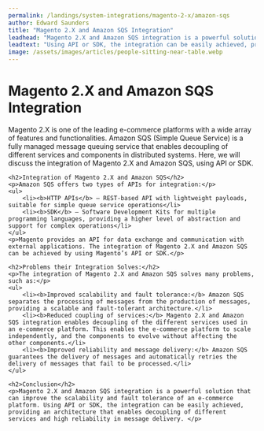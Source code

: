 ```yaml
---
permalink: /landings/system-integrations/magento-2-x/amazon-sqs
author: Edward Saunders
title: "Magento 2.X and Amazon SQS Integration"
leadhead: "Magento 2.X and Amazon SQS integration is a powerful solution that can improve the scalability and fault tolerance of an e-commerce platform"
leadtext: "Using API or SDK, the integration can be easily achieved, providing an architecture that enables decoupling of different services and high reliability in message delivery."
image: /assets/images/articles/people-sitting-near-table.webp
---
```

<div class="arttext">	<h1>Magento 2.X and Amazon SQS Integration</h1>
	<p>Magento 2.X is one of the leading e-commerce platforms with a wide array of features and functionalities. Amazon SQS (Simple Queue Service) is a fully managed message queuing service that enables decoupling of different services and components in distributed systems. Here, we will discuss the integration of Magento 2.X and Amazon SQS, using API or SDK.</p>

	<h2>Integration of Magento 2.X and Amazon SQS</h2>
	<p>Amazon SQS offers two types of APIs for integration:</p>
	<ul>
		<li><b>HTTP APIs</b> – REST-based API with lightweight payloads, suitable for simple queue service operations</li>
		<li><b>SDK</b> – Software Development Kits for multiple programming languages, providing a higher level of abstraction and support for complex operations</li>
	</ul>
	<p>Magento provides an API for data exchange and communication with external applications. The integration of Magento 2.X and Amazon SQS can be achieved by using Magento’s API or SDK.</p>

	<h2>Problems their Integration Solves:</h2>
	<p>The integration of Magento 2.X and Amazon SQS solves many problems, such as:</p>
	<ul>
		<li><b>Improved scalability and fault tolerance:</b> Amazon SQS separates the processing of messages from the production of messages, providing a scalable and fault-tolerant architecture.</li>
		<li><b>Reduced coupling of services:</b> Magento 2.X and Amazon SQS integration enables decoupling of the different services used in an e-commerce platform. This enables the e-commerce platform to scale independently, and the components to evolve without affecting the other components.</li>
		<li><b>Improved reliability and message delivery:</b> Amazon SQS guarantees the delivery of messages and automatically retries the delivery of messages that fail to be processed.</li>
	</ul>

	<h2>Conclusion</h2>
	<p>Magento 2.X and Amazon SQS integration is a powerful solution that can improve the scalability and fault tolerance of an e-commerce platform. Using API or SDK, the integration can be easily achieved, providing an architecture that enables decoupling of different services and high reliability in message delivery. </p>

</div>